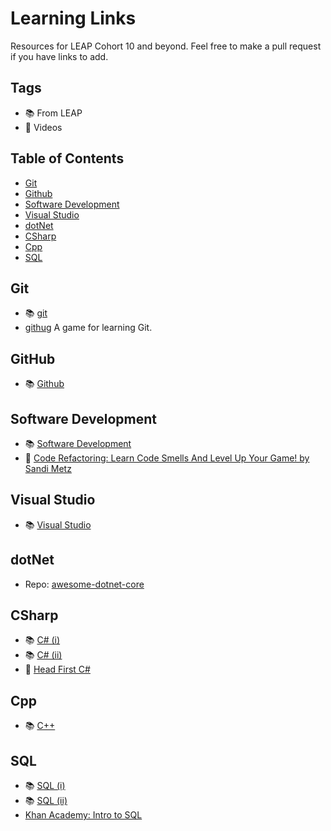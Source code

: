 # Learning Links

Resources for LEAP Cohort 10 and beyond. Feel free to make a pull request if you have links to add.

## Tags

* :books: From LEAP
* :vhs: Videos

## Table of Contents

* [Git](#git)
* [Github](#github)
* [Software Development](#software-development)
* [Visual Studio](#visual-studio)
* [dotNet](#dotnet)
* [CSharp](#csharp)
* [Cpp](#cpp)
* [SQL](#sql)

## Git

* :books: [git](https://channel9.msdn.com//Shows/Visual-Studio-Toolbox/Git-Fundamentals/)
* [githug](https://github.com/Gazler/githug) A game for learning Git.

## GitHub

* :books: [Github](https://mva.microsoft.com/en-US/training-courses/github-for-windows-users-16749)

## Software Development

* :books: [Software Development](https://mva.microsoft.com/en-US/training-courses/software-development-fundamentals-8248?l=xiawPHKy_5104984382)
* :vhs: [Code Refactoring: Learn Code Smells And Level Up Your Game! by Sandi Metz](https://www.youtube.com/watch?v=D4auWwMsEnY)

## Visual Studio

* :books: [Visual Studio](https://mva.microsoft.com/en-US/training-courses/getting-started-with-visual-studio-2017-17798)

## dotNet

* Repo: [awesome-dotnet-core](https://github.com/thangchung/awesome-dotnet-core)

## CSharp

* :books: [C# (i)](https://mva.microsoft.com/en-us/training-courses/c-fundamentals-for-absolute-beginners-16169?l=Lvld4EQIC_2706218949)
* :books: [C# (ii)](https://mva.microsoft.com/en-us/training-courses/programming-in-c-jump-start-14254?l=j0iuozSfB_6900115888)
* :orange_book: [Head First C#](https://mehmetakifsonmez.files.wordpress.com/2013/12/head-first-c-a-learners-guide-to-real-world-programming-with-visual-c-and-net.pdf)

## Cpp

* :books: [C++](https://mva.microsoft.com/en-us/training-courses/c-a-general-purpose-language-and-library-jump-start-8251?l=fVmOhQKy_5104984382)

## SQL

* :books: [SQL (i)](https://mva.microsoft.com/en-US/training-courses/querying-with-transactsql-10530?l=TjT07f87_9804984382)
* :books: [SQL (ii)](https://mva.microsoft.com/en-US/training-courses/sql-database-fundamentals-16944?l=w7qq6nAID_6805121157)
* [Khan Academy: Intro to SQL](https://www.khanacademy.org/computing/computer-programming/sql)

